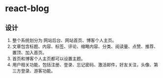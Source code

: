 # react-blog

## 设计

1. 整个系统划分为 网站后台、网站首页、博客个人主页。
2. 文章包含标题、内容、标签、评论、缩略内容、分类、阅读量、点赞、推荐、置顶、加入首页。
3. 首页和博客个人主页都可以设置主题。
4. 用户相关功能，包括注册、登录、忘记密码、激活邮件，好友关注，头像、第三方登录、游客功能。
